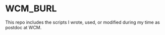 # WCM_BURL
This repo includes the scripts I wrote, used, or modified during my time as postdoc at WCM.

